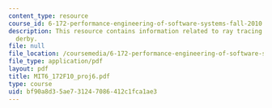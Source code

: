 ```yaml
---
content_type: resource
course_id: 6-172-performance-engineering-of-software-systems-fall-2010
description: This resource contains information related to ray tracing performance
  derby.
file: null
file_location: /coursemedia/6-172-performance-engineering-of-software-systems-fall-2010/bf90a8d35ae731247086412c1fca1ae3_MIT6_172F10_proj6.pdf
file_type: application/pdf
layout: pdf
title: MIT6_172F10_proj6.pdf
type: course
uid: bf90a8d3-5ae7-3124-7086-412c1fca1ae3
---
```

